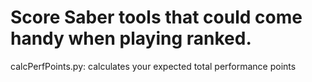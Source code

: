 # Score Saber tools that could come handy when playing ranked.

calcPerfPoints.py: calculates your expected total performance points